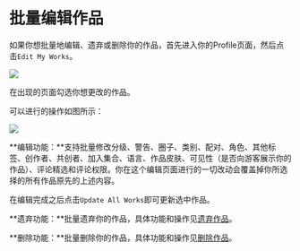 # 批量编辑作品

如果你想批量地编辑、遗弃或删除你的作品，首先进入你的Profile页面，然后点击`Edit My Works`。

![](../../.gitbook/assets/MTXX\_MH20230323\_185727060.jpg)

在出现的页面勾选你想更改的作品。

可以进行的操作如图所示：

![](../../.gitbook/assets/MTXX\_MH20230323\_185934842.jpg)

**编辑功能：**支持批量修改分级、警告、圈子、类别、配对、角色、其他标签、创作者、共创者、加入集合、语言、作品皮肤、可见性（是否向游客展示你的作品）、评论精选和评论权限。你在这个编辑页面进行的一切改动会覆盖掉你所选择的所有作品原先的上述内容。

在编辑完成之后点击`Update All Works`即可更新选中作品。

**遗弃功能：**批量遗弃你的作品，具体功能和操作见[遗弃作品](yi-qi-zuo-pin-orphan-work.md)。

**删除功能：**批量删除你的作品，具体功能和操作见[删除作品](shan-chu-zuo-pin.md)。

